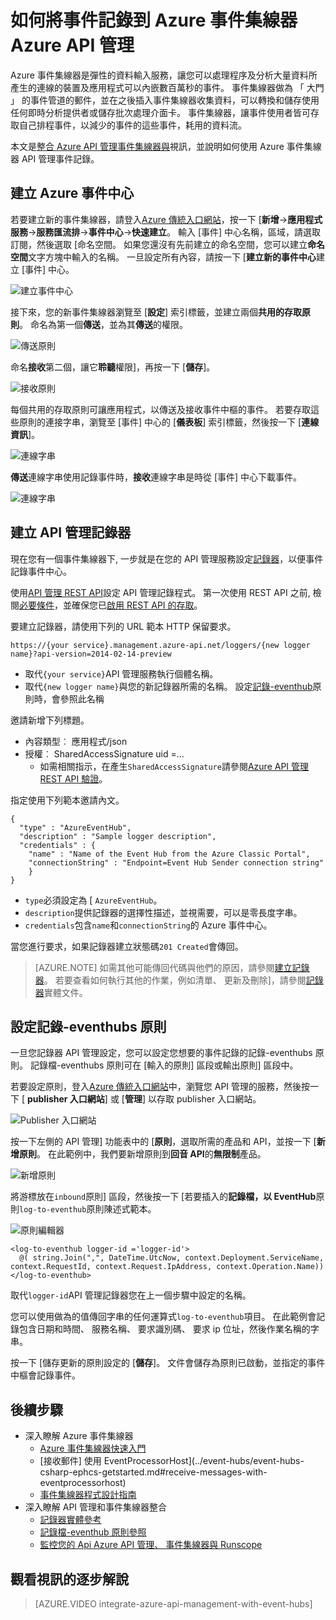 <properties 
    pageTitle="如何將事件記錄到 Azure 事件集線器 Azure API 管理 |Microsoft Azure" 
    description="瞭解如何將事件記錄到 Azure 事件集線器 Azure API 管理。" 
    services="api-management" 
    documentationCenter="" 
    authors="steved0x" 
    manager="erikre" 
    editor=""/>

<tags 
    ms.service="api-management" 
    ms.workload="mobile" 
    ms.tgt_pltfrm="na" 
    ms.devlang="na" 
    ms.topic="article" 
    ms.date="10/25/2016" 
    ms.author="sdanie"/>

# <a name="how-to-log-events-to-azure-event-hubs-in-azure-api-management"></a>如何將事件記錄到 Azure 事件集線器 Azure API 管理

Azure 事件集線器是彈性的資料輸入服務，讓您可以處理程序及分析大量資料所產生的連線的裝置及應用程式可以內嵌數百萬秒的事件。 事件集線器做為 「 大門 」 的事件管道的郵件，並在之後插入事件集線器收集資料，可以轉換和儲存使用任何即時分析提供者或儲存批次處理介面卡。 事件集線器，讓事件使用者皆可存取自己排程事件，以減少的事件的這些事件，耗用的資料流。

本文是[整合 Azure API 管理事件集線器與](https://azure.microsoft.com/documentation/videos/integrate-azure-api-management-with-event-hubs/)視訊，並說明如何使用 Azure 事件集線器 API 管理事件記錄。

## <a name="create-an-azure-event-hub"></a>建立 Azure 事件中心

若要建立新的事件集線器，請登入[Azure 傳統入口網站](https://manage.windowsazure.com)，按一下 [**新增**->**應用程式服務**->**服務匯流排**->**事件中心**->**快速建立**。 輸入 [事件] 中心名稱，區域，請選取訂閱，然後選取 [命名空間。 如果您還沒有先前建立的命名空間，您可以建立**命名空間**文字方塊中輸入的名稱。 一旦設定所有內容，請按一下 [**建立新的事件中心**建立 [事件] 中心。

![建立事件中心][create-event-hub]

接下來，您的新事件集線器瀏覽至 [**設定**] 索引標籤，並建立兩個**共用的存取原則**。 命名為第一個**傳送**，並為其**傳送**的權限。

![傳送原則][sending-policy]

命名**接收**第二個，讓它**聆聽**權限]，再按一下 [**儲存**]。

![接收原則][receiving-policy]

每個共用的存取原則可讓應用程式，以傳送及接收事件中樞的事件。 若要存取這些原則的連接字串，瀏覽至 [事件] 中心的 [**儀表板**] 索引標籤，然後按一下 [**連線資訊**]。

![連線字串][event-hub-dashboard]

**傳送**連線字串使用記錄事件時，**接收**連線字串是時從 [事件] 中心下載事件。

![連線字串][event-hub-connection-string]

## <a name="create-an-api-management-logger"></a>建立 API 管理記錄器

現在您有一個事件集線器下, 一步就是在您的 API 管理服務設定[記錄器](https://msdn.microsoft.com/library/azure/mt592020.aspx)，以便事件記錄事件中心。

使用[API 管理 REST API](http://aka.ms/smapi)設定 API 管理記錄程式。 第一次使用 REST API 之前, 檢閱[必要條件](https://msdn.microsoft.com/library/azure/dn776326.aspx#Prerequisites)，並確保您已[啟用 REST API 的存取](https://msdn.microsoft.com/library/azure/dn776326.aspx#EnableRESTAPI)。

要建立記錄器，請使用下列的 URL 範本 HTTP 保留要求。

    https://{your service}.management.azure-api.net/loggers/{new logger name}?api-version=2014-02-14-preview

-   取代`{your service}`API 管理服務執行個體名稱。
-   取代`{new logger name}`與您的新記錄器所需的名稱。 設定[記錄-eventhub](https://msdn.microsoft.com/library/azure/dn894085.aspx#log-to-eventhub)原則時，會參照此名稱

邀請新增下列標題。

-   內容類型︰ 應用程式/json
-   授權︰ SharedAccessSignature uid =...
    -   如需相關指示，在產生`SharedAccessSignature`請參閱[Azure API 管理 REST API 驗證](https://msdn.microsoft.com/library/azure/dn798668.aspx)。

指定使用下列範本邀請內文。

    {
      "type" : "AzureEventHub",
      "description" : "Sample logger description",
      "credentials" : {
        "name" : "Name of the Event Hub from the Azure Classic Portal",
        "connectionString" : "Endpoint=Event Hub Sender connection string"
        }
    }

-   `type`必須設定為 [ `AzureEventHub`。
-   `description`提供記錄器的選擇性描述，並視需要，可以是零長度字串。
-   `credentials`包含`name`和`connectionString`的 Azure 事件中心。

當您進行要求，如果記錄器建立狀態碼`201 Created`會傳回。 

>[AZURE.NOTE] 如需其他可能傳回代碼與他們的原因，請參閱[建立記錄器](https://msdn.microsoft.com/library/azure/mt592020.aspx#PUT)。 若要查看如何執行其他的作業，例如清單、 更新及刪除]，請參閱[記錄器](https://msdn.microsoft.com/library/azure/mt592020.aspx)實體文件。

## <a name="configure-log-to-eventhubs-policies"></a>設定記錄-eventhubs 原則

一旦您記錄器 API 管理設定，您可以設定您想要的事件記錄的記錄-eventhubs 原則。 記錄檔-eventhubs 原則可在 [輸入的原則] 區段或輸出原則] 區段中。

若要設定原則，登入[Azure 傳統入口網站](https://manage.windowsazure.com)中，瀏覽您 API 管理的服務，然後按一下 [ **publisher 入口網站**] 或 [**管理**] 以存取 publisher 入口網站。

![Publisher 入口網站][publisher-portal]

按一下左側的 API 管理] 功能表中的 [**原則**，選取所需的產品和 API，並按一下 [**新增原則**。 在此範例中，我們要新增原則到**回音 API**的**無限制**產品。

![新增原則][add-policy]

將游標放在`inbound`原則] 區段，然後按一下 [若要插入的**記錄檔，以 EventHub**原則`log-to-eventhub`原則陳述式範本。

![原則編輯器][event-hub-policy]

    <log-to-eventhub logger-id ='logger-id'>
      @( string.Join(",", DateTime.UtcNow, context.Deployment.ServiceName, context.RequestId, context.Request.IpAddress, context.Operation.Name))
    </log-to-eventhub>

取代`logger-id`API 管理記錄器您在上一個步驟中設定的名稱。

您可以使用做為的值傳回字串的任何運算式`log-to-eventhub`項目。 在此範例會記錄包含日期和時間、 服務名稱、 要求識別碼、 要求 ip 位址，然後作業名稱的字串。

按一下 [儲存更新的原則設定的 [**儲存**]。 文件會儲存為原則已啟動，並指定的事件中樞會記錄事件。

## <a name="next-steps"></a>後續步驟

-   深入瞭解 Azure 事件集線器
    -   [Azure 事件集線器快速入門](../event-hubs/event-hubs-csharp-ephcs-getstarted.md)
    -   [接收郵件] 使用 EventProcessorHost](../event-hubs/event-hubs-csharp-ephcs-getstarted.md#receive-messages-with-eventprocessorhost)
    -   [事件集線器程式設計指南](../event-hubs/event-hubs-programming-guide.md)
-   深入瞭解 API 管理和事件集線器整合
    -   [記錄器實體參考](https://msdn.microsoft.com/library/azure/mt592020.aspx)
    -   [記錄檔-eventhub 原則參照](https://msdn.microsoft.com/library/azure/dn894085.aspx#log-to-eventhub)
    -   [監控您的 Api Azure API 管理、 事件集線器與 Runscope](api-management-log-to-eventhub-sample.md)    

## <a name="watch-a-video-walkthrough"></a>觀看視訊的逐步解說

> [AZURE.VIDEO integrate-azure-api-management-with-event-hubs]


[publisher-portal]: ./media/api-management-howto-log-event-hubs/publisher-portal.png
[create-event-hub]: ./media/api-management-howto-log-event-hubs/create-event-hub.png
[event-hub-connection-string]: ./media/api-management-howto-log-event-hubs/event-hub-connection-string.png
[event-hub-dashboard]: ./media/api-management-howto-log-event-hubs/event-hub-dashboard.png
[receiving-policy]: ./media/api-management-howto-log-event-hubs/receiving-policy.png
[sending-policy]: ./media/api-management-howto-log-event-hubs/sending-policy.png
[event-hub-policy]: ./media/api-management-howto-log-event-hubs/event-hub-policy.png
[add-policy]: ./media/api-management-howto-log-event-hubs/add-policy.png






